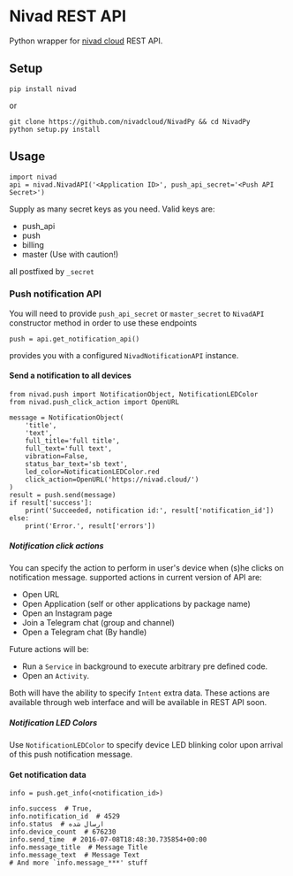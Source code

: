 # Nivad REST API


Python wrapper for [nivad cloud](https://nivad.cloud/) REST API.

## Setup

    pip install nivad

or

    git clone https://github.com/nivadcloud/NivadPy && cd NivadPy
    python setup.py install

## Usage

    import nivad
    api = nivad.NivadAPI('<Application ID>', push_api_secret='<Push API Secret>')

Supply as many secret keys as you need. Valid keys are:
* push_api
* push
* billing
* master (Use with caution!)

all postfixed by `_secret`

### Push notification API

You will need to provide `push_api_secret` or `master_secret` to `NivadAPI` constructor method in order to use these endpoints

    push = api.get_notification_api()

provides you with a configured `NivadNotificationAPI` instance.

#### Send a notification to all devices

    from nivad.push import NotificationObject, NotificationLEDColor
    from nivad.push_click_action import OpenURL

    message = NotificationObject(
        'title',
        'text',
        full_title='full title',
        full_text='full text',
        vibration=False,
        status_bar_text='sb text',
        led_color=NotificationLEDColor.red
        click_action=OpenURL('https://nivad.cloud/')
    )
    result = push.send(message)
    if result['success']:
        print('Succeeded, notification id:', result['notification_id'])
    else:
        print('Error.', result['errors'])

##### Notification click actions
You can specify the action to perform in user's device when (s)he clicks on notification message.
supported actions in current version of API are:
* Open URL
* Open Application (self or other applications by package name)
* Open an Instagram page
* Join a Telegram chat (group and channel)
* Open a Telegram chat (By handle)

Future actions will be:
* Run a `Service` in background to execute arbitrary pre defined code.
* Open an `Activity`.

Both will have the ability to specify `Intent` extra data. These actions are available through web interface and will be available in REST API soon.

##### Notification LED Colors
Use `NotificationLEDColor` to specify device LED blinking color upon arrival of this push notification message.

#### Get notification data

    info = push.get_info(<notification_id>)

    info.success  # True,
    info.notification_id  # 4529
    info.status  # ارسال شده
    info.device_count  # 676230
    info.send_time  # 2016-07-08T18:48:30.735854+00:00
    info.message_title  # Message Title
    info.message_text  # Message Text
    # And more `info.message_***' stuff

